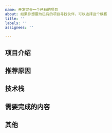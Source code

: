 ```yaml
---
name: 开发完善一个已有的项目
about: 如果你想要为已有的项目寻找伙伴，可以选择这个模板
title: ''
labels: ''
assignees: ''

---
```


## 项目介绍
<!-- 请用简洁的语言介绍一下你的项目 -->

## 推荐原因
<!-- 请用简洁的语言介绍一下本项目需要的技术栈 -->

## 技术栈
<!-- 请用简洁的语言介绍一下本项目需要的技术栈 -->

## 需要完成的内容
<!-- 请用简洁的语言介绍一下本项目需要完成的内容 -->

## 其他
<!-- 如果你有什么其他想说的，也可以写进来 -->
